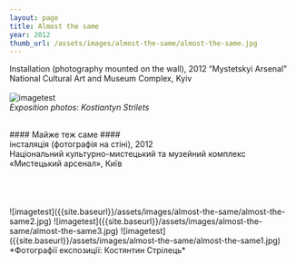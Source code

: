 ```yaml
---
layout: page
title: Almost the same
year: 2012
thumb_url: /assets/images/almost-the-same/almost-the-same.jpg
---
```


<section markdown="1" class="EN">

Installation (photography mounted on the wall), 2012
“Mystetskyi Arsenal" National Cultural Art and Museum Complex, Kyiv
<br>
<br>
![imagetest]({{site.baseurl}}/assets/images/almost-the-same/almost-the-same.jpg#50)
<br>
*Exposition photos: Kostiantyn Strilets*
<br><br>


</section>

<section markdown="1" class="UKR">
#### Майже теж саме ####
<br>
інсталяція (фотографія на стіні), 2012 <br>
Національний культурно-мистецький та музейний комплекс «Мистецький арсенал», Київ
<br>
<br>
<br>
<br>
<br>
![imagetest]({{site.baseurl}}/assets/images/almost-the-same/almost-the-same2.jpg)
![imagetest]({{site.baseurl}}/assets/images/almost-the-same/almost-the-same3.jpg)
![imagetest]({{site.baseurl}}/assets/images/almost-the-same/almost-the-same1.jpg)
*Фотографії експозиції: Костянтин Стрілець*
</section>